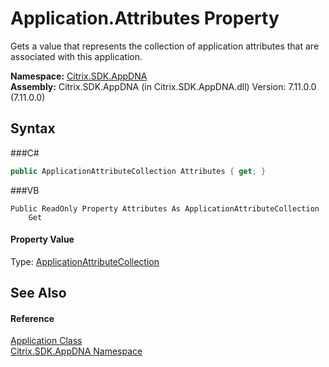# Application.Attributes Property 
 

Gets a value that represents the collection of application attributes that are associated with this application.

**Namespace:**&nbsp;<a href="N_Citrix_SDK_AppDNA">Citrix.SDK.AppDNA</a><br />**Assembly:**&nbsp;Citrix.SDK.AppDNA (in Citrix.SDK.AppDNA.dll) Version: 7.11.0.0 (7.11.0.0)

## Syntax

###C#
```csharp
public ApplicationAttributeCollection Attributes { get; }
```

###VB
```vbnet
Public ReadOnly Property Attributes As ApplicationAttributeCollection
	Get
```


#### Property Value
Type: <a href="T_Citrix_SDK_AppDNA_ApplicationAttributeCollection">ApplicationAttributeCollection</a>

## See Also


#### Reference
<a href="T_Citrix_SDK_AppDNA_Application">Application Class</a><br /><a href="N_Citrix_SDK_AppDNA">Citrix.SDK.AppDNA Namespace</a><br />
